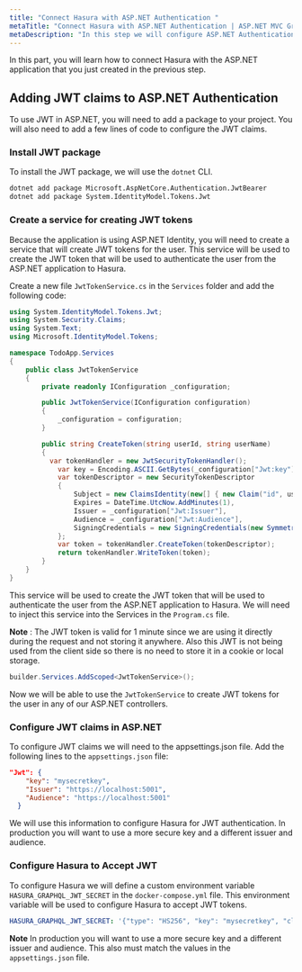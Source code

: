 ```yaml
---
title: "Connect Hasura with ASP.NET Authentication "
metaTitle: "Connect Hasura with ASP.NET Authentication | ASP.NET MVC GraphQL Tutorial"
metaDescription: "In this step we will configure ASP.NET Authentication  rules to specify Hasura specific custom claims."
---
```


In this part, you will learn how to connect Hasura with the ASP.NET application that you just created in the previous step.

## Adding JWT claims to ASP.NET Authentication
To use JWT in ASP.NET, you will need to add a package to your project. You will also need to add a few lines of code to configure the JWT claims.

### Install JWT package
To install the JWT package, we will use the `dotnet` CLI.

```bash
dotnet add package Microsoft.AspNetCore.Authentication.JwtBearer
dotnet add package System.IdentityModel.Tokens.Jwt
```

### Create a service for creating JWT tokens
Because the application is using ASP.NET Identity, you will need to create a service that will create JWT tokens for the user. This service will be used to create the JWT token that will be used to authenticate the user from the ASP.NET application to Hasura.

Create a new file `JwtTokenService.cs` in the `Services` folder and add the following code:

```csharp
using System.IdentityModel.Tokens.Jwt;
using System.Security.Claims;
using System.Text;
using Microsoft.IdentityModel.Tokens;

namespace TodoApp.Services
{
    public class JwtTokenService
    {
        private readonly IConfiguration _configuration;

        public JwtTokenService(IConfiguration configuration)
        {
            _configuration = configuration;
        }

        public string CreateToken(string userId, string userName)
        {
          var tokenHandler = new JwtSecurityTokenHandler();
            var key = Encoding.ASCII.GetBytes(_configuration["Jwt:key"]);
            var tokenDescriptor = new SecurityTokenDescriptor
            {
                Subject = new ClaimsIdentity(new[] { new Claim("id", userName) }),
                Expires = DateTime.UtcNow.AddMinutes(1),
                Issuer = _configuration["Jwt:Issuer"],
                Audience = _configuration["Jwt:Audience"],
                SigningCredentials = new SigningCredentials(new SymmetricSecurityKey(key), SecurityAlgorithms.HmacSha256Signature)
            };
            var token = tokenHandler.CreateToken(tokenDescriptor);
            return tokenHandler.WriteToken(token);
        }
    }
}
```

This service will be used to create the JWT token that will be used to authenticate the user from the ASP.NET application to Hasura. We will need to inject this service into the Services in the `Program.cs` file.

**Note** : The JWT token is valid for 1 minute since we are using it directly during the request and not storing it anywhere. Also this JWT is not being used from the client side so there is no need to store it in a cookie or local storage.

```csharp
builder.Services.AddScoped<JwtTokenService>();
```

Now we will be able to use the `JwtTokenService` to create JWT tokens for the user in any of our ASP.NET controllers.

### Configure JWT claims in ASP.NET
To configure JWT claims we will need to the appsettings.json file. Add the following lines to the `appsettings.json` file:

```json
"Jwt": {
    "key": "mysecretkey",
    "Issuer": "https://localhost:5001",
    "Audience": "https://localhost:5001"
  }
```

We will use this information to configure Hasura for JWT authentication. In production you will want to use a more secure key and a different issuer and audience.

### Configure Hasura to Accept JWT
To configure Hasura we will define a custom environment variable `HASURA_GRAPHQL_JWT_SECRET` in the `docker-compose.yml` file. This environment variable will be used to configure Hasura to accept JWT tokens.

```yaml
HASURA_GRAPHQL_JWT_SECRET: '{"type": "HS256", "key": "mysecretkey", "claims_format": "json","audience": "https://localhost:5001", "issuer": "https://localhost:5001"}'
```

**Note** In production you will want to use a more secure key and a different issuer and audience. This also must match the values in the `appsettings.json` file.